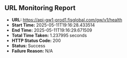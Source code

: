 ## URL Monitoring Report

- **URL:** https://api-gw1-prod1.fisglobal.com/gw/v1/health
- **Start Time:** 2025-05-11T19:16:28.433514
- **End Time:** 2025-05-11T19:16:29.671509
- **Total Time Taken:** 1.237995 seconds
- **HTTP Status Code:** 200
- **Status:** Success
- **Failure Reason:** N/A
